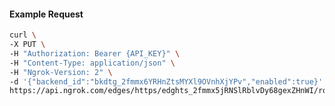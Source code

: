 <!-- Code generated for API Clients. DO NOT EDIT. -->

#### Example Request

```bash
curl \
-X PUT \
-H "Authorization: Bearer {API_KEY}" \
-H "Content-Type: application/json" \
-H "Ngrok-Version: 2" \
-d '{"backend_id":"bkdtg_2fmmx6YRHnZtsMYXl9OVnhXjYPv","enabled":true}' \
https://api.ngrok.com/edges/https/edghts_2fmmx5jRNSlRblvDy68gexZHnWI/routes/edghtsrt_2fmmx83Xq6q4vkEhQm4P7KEkAUo/backend
```

